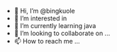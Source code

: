 - 👋 Hi, I’m @bingkuole
- 👀 I’m interested in 
- 🌱 I’m currently learning java
- 💞️ I’m looking to collaborate on ...
- 📫 How to reach me ...

<!---
bingkuole/bingkuole is a ✨ special ✨ repository because its `README.md` (this file) appears on your GitHub profile.
You can click the Preview link to take a look at your changes.
--->
